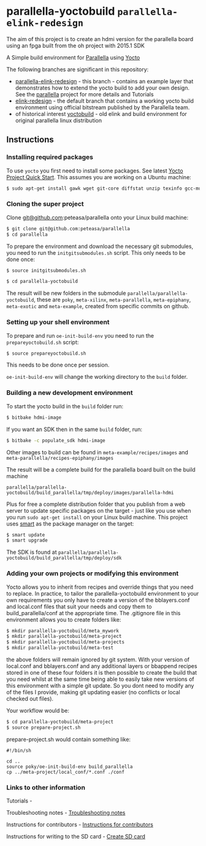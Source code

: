 # parallella-yoctobuild `parallella-elink-redesign`

The aim of this project is to create an hdmi version for the parallella board using an fpga built from the oh project with 2015.1 SDK

A Simple build environment for [Parallella](http://www.parallella.org/) using [Yocto](http://www.yoctoproject.org/)

The following branches are significant in this repository:

- [parallella-elink-redesign](https://github.com/peteasa/parallella-yoctobuild/tree/parallella-elink-redesign) - this branch - contains an example layer that demonstrates how to extend the yocto build to add your own design.  See the [parallella](https://github.com/peteasa/parallella/wiki) project for more details and Tutorials
- [elink-redesign](https://github.com/peteasa/parallella-yoctobuild/tree/elink-redesign) - the default branch that contains a working yocto build environment using official bitstream published by the Parallella team.
- of historical interest [yoctobuild](https://github.com/peteasa/parallella-yoctobuild/tree/yoctobuild) - old elink and build environment for original parallella linux distribution

## Instructions

### Installing required packages

To use `yocto` you first need to install some packages. See latest [Yocto Project Quick Start](http://www.yoctoproject.org/docs/latest/yocto-project-qs/yocto-project-qs.html). This assumes you are working on a Ubuntu machine:

```bash
$ sudo apt-get install gawk wget git-core diffstat unzip texinfo gcc-multilib build-essential chrpath socat libsdl1.2-dev xterm
```

### Cloning the super project

Clone git@github.com:peteasa/parallella onto your Linux build machine:
```bash
$ git clone git@github.com:peteasa/parallella
$ cd parallella
```

To prepare the environment and download the necessary git submodules, you need to run the `initgitsubmodules.sh` script. This only needs to be done once:

```bash
$ source initgitsubmodules.sh
```

```bash
$ cd parallella-yoctobuild
```

The result will be new folders in the submodule `parallella/parallella-yoctobuild`, these are `poky`, `meta-xilinx`, `meta-parallella`, `meta-epiphany`, `meta-exotic` and `meta-example`, created from specific commits on github.

### Setting up your shell environment

To prepare and run `oe-init-build-env` you need to run the `prepareyoctobuild.sh` script:

```bash
$ source prepareyoctobuild.sh
```

This needs to be done once per session.

`oe-init-build-env` will change the working directory to the `build` folder.

### Building a new development environment

To start the yocto build in the `build` folder run:

```bash
$ bitbake hdmi-image
```

If you want an SDK then in the same `build` folder, run:

```bash
$ bitbake -c populate_sdk hdmi-image
```

Other images to build can be found in `meta-example/recipes/images` and `meta-parallella/recipes-epiphany/images`

The result will be a complete build for the parallella board built on the build machine

`parallella/parallella-yoctobuild/build_parallella/tmp/deploy/images/parallella-hdmi`

Plus for free a complete distribution folder that you publish from a web server to update specific packages on the target - just like you use when you run `sudo apt-get install` on your Linux build machine.  This project uses [smart](https://labix.org/smart) as the package manager on the target:

```bash
$ smart update
$ smart upgrade
```

The SDK is found at `parallella/parallella-yoctobuild/build_parallella/tmp/deploy/sdk`

### Adding your own projects or modifying this environment

Yocto allows you to inherit from recipes and override things that you need to replace.  In practice, to tailor the parallella-yoctobuild environment to your own requirements you only have to create a version of the bblayers.conf and local.conf files that suit your needs and copy them to build_parallella/conf at the appropriate time.  The .gitignore file in this environment allows you to create folders like:

```bash
$ mkdir parallella-yoctobuild/meta_mywork
$ mkdir parallella-yoctobuild/meta-project
$ mkdir parallella-yoctobuild/meta-projects
$ mkdir parallella-yoctobuild/meta-test
```

the above folders will remain ignored by git system.  With your version of local.conf and bblayers.conf and any additional layers or bbappend recipes stored in one of these four folders it is then possible to create the build that you need whilst at the same time being able to easily take new versions of this environment with a simple git update.  So you dont need to modify any of the files I provide, making git updating easier (no conflicts or local checked out files).

Your workflow would be:

```bash
$ cd parallella-yoctobuild/meta-project
$ source prepare-project.sh
```

prepare-project.sh would contain something like:
```
#!/bin/sh

cd ..
source poky/oe-init-build-env build_parallella
cp ../meta-project/local_conf/*.conf ./conf
```

### Links to other information

Tutorials - [](https://github.com/peteasa/parallella/wiki/Tutorial-index)

Troubleshooting notes - [Troubleshooting notes](https://github.com/peteasa/parallella-yoctobuild/wiki/Troubleshooting-notes)

Instructions for contributors - [Instructions for contributors](https://github.com/peteasa/parallella-yoctobuild/wiki/Instructions-for-contributors)

Instructions for  writing to the SD card - [Create SD card](https://github.com/peteasa/parallella/wiki/Create-SD-card)

